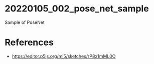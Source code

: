 # 20220105_002_pose_net_sample
Sample of PoseNet

# References
- https://editor.p5js.org/ml5/sketches/rP8x1mML0O
